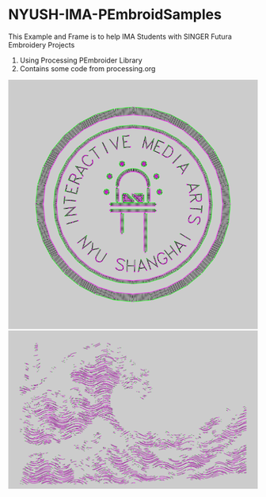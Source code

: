 # NYUSH-IMA-PEmbroidSamples
This Example and Frame is to help IMA Students with SINGER Futura Embroidery Projects

1. Using Processing PEmbroider Library
2. Contains some code from processing.org

![avatar](/PEmbroidSamples/PE_Example_Draw/mySketch.png)
![avatar](/PEmbroidSamples/PE_Example_IMG/mySketch.png)

